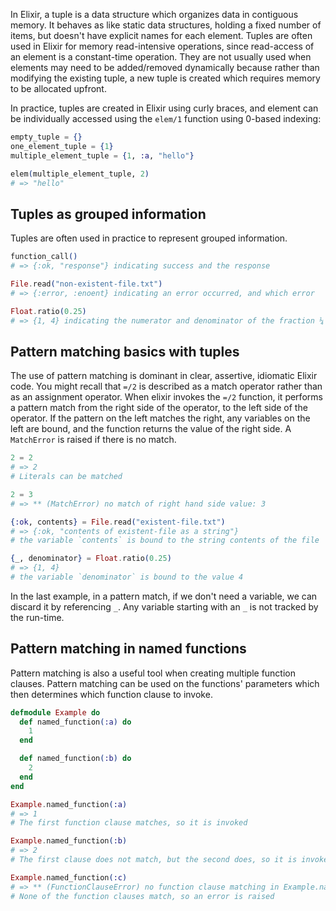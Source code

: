 In Elixir, a tuple is a data structure which organizes data in contiguous memory. It behaves as like static data structures, holding a fixed number of items, but doesn't have explicit names for each element. Tuples are often used in Elixir for memory read-intensive operations, since read-access of an element is a constant-time operation. They are not usually used when elements may need to be added/removed dynamically because rather than modifying the existing tuple, a new tuple is created which requires memory to be allocated upfront.

In practice, tuples are created in Elixir using curly braces, and element can be individually accessed using the `elem/1` function using 0-based indexing:

```elixir
empty_tuple = {}
one_element_tuple = {1}
multiple_element_tuple = {1, :a, "hello"}

elem(multiple_element_tuple, 2)
# => "hello"
```

## Tuples as grouped information

Tuples are often used in practice to represent grouped information.

```elixir
function_call()
# => {:ok, "response"} indicating success and the response

File.read("non-existent-file.txt")
# => {:error, :enoent} indicating an error occurred, and which error

Float.ratio(0.25)
# => {1, 4} indicating the numerator and denominator of the fraction ¼
```

## Pattern matching basics with tuples

The use of pattern matching is dominant in clear, assertive, idiomatic Elixir code. You might recall that `=/2` is described as a match operator rather than as an assignment operator. When elixir invokes the `=/2` function, it performs a pattern match from the right side of the operator, to the left side of the operator. If the pattern on the left matches the right, any variables on the left are bound, and the function returns the value of the right side. A `MatchError` is raised if there is no match.

```elixir
2 = 2
# => 2
# Literals can be matched

2 = 3
# => ** (MatchError) no match of right hand side value: 3

{:ok, contents} = File.read("existent-file.txt")
# => {:ok, "contents of existent-file as a string"}
# the variable `contents` is bound to the string contents of the file

{_, denominator} = Float.ratio(0.25)
# => {1, 4}
# the variable `denominator` is bound to the value 4
```

In the last example, in a pattern match, if we don't need a variable, we can discard it by referencing `_`. Any variable starting with an `_` is not tracked by the run-time.

## Pattern matching in named functions

Pattern matching is also a useful tool when creating multiple function clauses. Pattern matching can be used on the functions' parameters which then determines which function clause to invoke.

```elixir
defmodule Example do
  def named_function(:a) do
    1
  end

  def named_function(:b) do
    2
  end
end

Example.named_function(:a)
# => 1
# The first function clause matches, so it is invoked

Example.named_function(:b)
# => 2
# The first clause does not match, but the second does, so it is invoked

Example.named_function(:c)
# => ** (FunctionClauseError) no function clause matching in Example.named_function/1
# None of the function clauses match, so an error is raised
```
